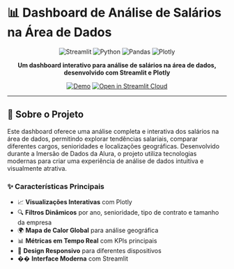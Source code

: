 # 📊 Dashboard de Análise de Salários na Área de Dados

<div align="center">

![Streamlit](https://img.shields.io/badge/Streamlit-FF4B4B?style=for-the-badge&logo=Streamlit&logoColor=white)
![Python](https://img.shields.io/badge/Python-3776AB?style=for-the-badge&logo=python&logoColor=white)
![Pandas](https://img.shields.io/badge/Pandas-150458?style=for-the-badge&logo=pandas&logoColor=white)
![Plotly](https://img.shields.io/badge/Plotly-3F4F75?style=for-the-badge&logo=plotly&logoColor=white)

**Um dashboard interativo para análise de salários na área de dados, desenvolvido com Streamlit e Plotly**

[![Demo](https://img.shields.io/badge/Live_Demo-FF4B4B?style=for-the-badge&logo=streamlit&logoColor=white)](https://dashboard-salarios-dados.streamlit.app)
[![Open in Streamlit Cloud](https://static.streamlit.io/badges/streamlit_badge_black_white.svg)](https://share.streamlit.io/seu-usuario/analise-de-dados-com-streamlit/main/dashboard_streamlit_alura.py)

</div>

---

## 🎯 Sobre o Projeto

Este dashboard oferece uma análise completa e interativa dos salários na área de dados, permitindo explorar tendências salariais, comparar diferentes cargos, senioridades e localizações geográficas. Desenvolvido durante a Imersão de Dados da Alura, o projeto utiliza tecnologias modernas para criar uma experiência de análise de dados intuitiva e visualmente atrativa.

### ✨ Características Principais

- 📈 **Visualizações Interativas** com Plotly
- 🔍 **Filtros Dinâmicos** por ano, senioridade, tipo de contrato e tamanho da empresa
- 🌍 **Mapa de Calor Global** para análise geográfica
- 📊 **Métricas em Tempo Real** com KPIs principais
- 📱 **Design Responsivo** para diferentes dispositivos
- �� **Interface Moderna** com Streamlit


